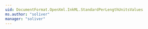 ```yaml
---
uid: DocumentFormat.OpenXml.InkML.StandardPerLengthUnitsValues
ms.author: "soliver"
manager: "soliver"
---
```

